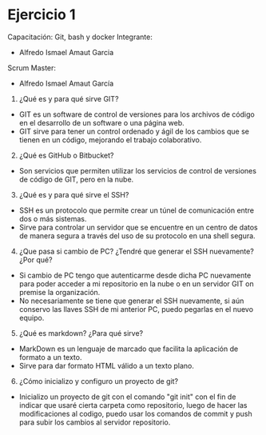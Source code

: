# Ejercicio 1
Capacitación: Git, bash y docker
Integrante:
- Alfredo Ismael Amaut Garcia

Scrum Master: 
- Alfredo Ismael Amaut García

1. ¿Qué es y para qué sirve GIT? 
- GIT es un software de control de versiones para los archivos de código en el desarrollo de un software o una página web. 
- GIT sirve para tener un control ordenado y ágil de los cambios que se tienen en un código, mejorando el trabajo colaborativo. 

2. ¿Qué es GitHub o Bitbucket? 
- Son servicios que permiten utilizar los servicios de control de versiones de código de GIT, pero en la nube. 

3. ¿Qué es y para qué sirve el SSH?
- SSH es un protocolo que permite crear un túnel de comunicación entre dos o más sistemas. 
- Sirve para controlar un servidor que se encuentre en un centro de datos de manera segura a través del uso de su protocolo en una shell segura. 

4. ¿Que pasa si cambio de PC? ¿Tendré que generar el SSH nuevamente?¿Por qué?
- Si cambio de PC tengo que autenticarme desde dicha PC nuevamente para poder acceder a mi repositorio en la nube o en un servidor GIT on premise la organización. 
- No necesariamente se tiene que generar el SSH nuevamente, si aún conservo las llaves SSH de mi anterior PC, puedo pegarlas en el nuevo equipo. 

5. ¿Qué es markdown? ¿Para qué sirve?
- MarkDown es un lenguaje de marcado que facilita la aplicación de formato a un texto. 
- Sirve para dar formato HTML válido a un texto plano. 

6. ¿Cómo inicializo y configuro un proyecto de git?
- Inicializo un proyecto de git con el comando "git init" con el fin de indicar que usaré cierta carpeta como repositorio, luego de hacer las modificaciones al codigo, puedo usar los comandos de commit y push para subir los cambios al servidor repositorio. 

 

